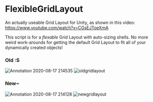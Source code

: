 # FlexibleGridLayout
An actually useable Grid Layout for Unity, as shown in this video: https://www.youtube.com/watch?v=CGsEJToeXmA

This script is for a _flexable_ Grid Layout with auto-sizing shells. No more weird work-arounds for getting the default Grid Layout to fit all of your dynamically created objects!

### Old :S
![Annotation 2020-08-17 214535](https://user-images.githubusercontent.com/26806429/90464472-0122ca80-e0d3-11ea-867c-53bb4338f33a.png)
![oldgridlayout](https://user-images.githubusercontent.com/26806429/90465255-9bcfd900-e0d4-11ea-8ec1-92461e747d02.gif)


### New~
![Annotation 2020-08-17 214128](https://user-images.githubusercontent.com/26806429/90464317-a25d5100-e0d2-11ea-9e85-0bc8bfc699b1.png)
![newgridlayout](https://user-images.githubusercontent.com/26806429/90464760-9faf2b80-e0d3-11ea-8560-a903bf590a16.gif)
